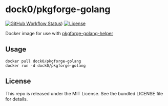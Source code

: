dock0/pkgforge-golang
==========

[![GitHub Workflow Status](https://img.shields.io/github/actions/workflow/status/dock0/pkgforge-golang/build.yaml?branch=main)](https://github.com/dock0/pkgforge-golang/actions))
[![License](https://img.shields.io/github/license/dock0/pkgforge-golang)](https://github.com/dock0/pkgforge-golang/blob/master/LICENSE)

Docker image for use with [pkgforge-golang-helper](https://github.com/akerl/pkgforge-golang-helper)

## Usage

```
docker pull dock0/pkgforge-golang
docker run -d dock0/pkgforge-golang
```

## License

This repo is released under the MIT License. See the bundled LICENSE file for details.

